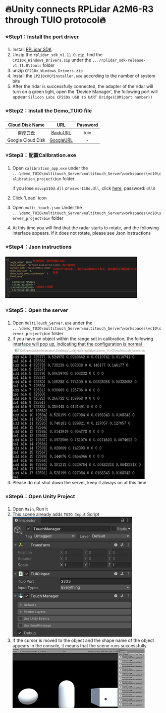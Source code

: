 # 🔥Unity connects RPLidar A2M6-R3 through TUIO protocol🔥

### ⭐Step1：Install the port driver
1. Install [RPLidar SDK](https://download.slamtec.com/api/download/rplidar-sdk/1.11.0?lang=netural)
2. Unzip the `rplidar_sdk_v1.11.0.zip`, find the `CP210x_Windows_Drivers.zip` under the `.../rplidar_sdk-release-v1.11.0\tools` folder
3. unzip `CP210x_Windows_Drivers.zip`
4. Install the `CP210xVCPInstaller.exe` according to the number of system bits
5. After the ridar is successfully connected, the adapter of the ridar will turn on a green light, open the 'Device Manager', the following port will appear `Silicon Labs CP210x USB to UART Bridge(COM(port number))`

### ⭐Step2：Install the Demo_TUIO file

|Cloud Disk Name|URL|Password|
|:---:|:---:|:---:|
|百度云盘|[BaiduURL](https://pan.baidu.com/s/1HQlIvJQmCekOLij68EWW2Q)|tuio|
|Google Cloud Disk|[GoogleURL](https://drive.google.com/file/d/1g8julT8AvS8T78rENHXxvgM1pD7uEdcQ/view?usp=sharing)|-|

### ⭐Step3：配置Calibration.exe
1. Open `calibration_app.exe` under the `...\demo_TUIO\multitouch_Server\multitouch_Server\workspaces\vc10\calibration_project\bin` folder

    if you lose `msvcp110d.dll` or `msvcr110d.dll`, click [here](https://pan.baidu.com/s/1prwVwWJjMHFaeA02CqSPBQ), password: `dll0`
2. Click 'Load' icon  
3. Open `multi_touch.json` Under the `...\demo_TUIO\multitouch_Server\multitouch_Server\workspaces\vc10\server_project\bin` folder
4. At this time you will find that the radar starts to rotate, and the following interface appears. If it does not rotate, please see Json instructions

### ⭐Step4：Json instructions
![Json说明](https://github.com/JpHoooo/unity-tuio-rplidar/blob/master/Assets/imgs/LDImgs/JsonRM.png)

### ⭐Step5：Open the server
1. Open `MultiTouch_Server.exe` under the `...\demo_TUIO\multitouch_Server\multitouch_Server\workspaces\vc10\server_project\bin` folder 
2. If you have an object within the range set in calibration, the following interface will pop up, indicating that the configuration is normal   
![server](https://github.com/JpHoooo/unity-tuio-rplidar/blob/master/Assets/imgs/LDImgs/server.png)
3. Please do not shut down the server, keep it always on at this time

### ⭐Step6：Open Unity Project
1. Open `Main`, Run it
2. This scene already adds `TUIO Input` Script  
![TUIO Input](https://github.com/JpHoooo/unity-tuio-rplidar/blob/master/Assets/imgs/LDImgs/settings.png)
3. If the cursor is moved to the object and the shape name of the object appears in the console, it means that the scene runs successfully 
![Unity](https://github.com/JpHoooo/unity-tuio-rplidar/blob/master/Assets/imgs/LDImgs/Unity.png)
